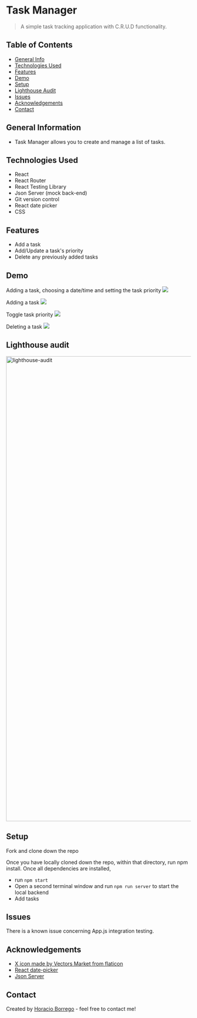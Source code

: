 # Task Manager
> A simple task tracking application with C.R.U.D functionality. 

## Table of Contents
* [General Info](#general-information)
* [Technologies Used](#technologies-used)
* [Features](#features)
* [Demo](#Demo)
* [Setup](#setup)
* [Lighthouse Audit](#lighthouse-audit)
* [Issues](#issues)
* [Acknowledgements](#acknowledgements)
* [Contact](#contact)
<!-- * [License](#license) -->


## General Information
- Task Manager allows you to create and manage a list of tasks.


## Technologies Used
- React
- React Router
- React Testing Library
- Json Server (mock back-end)
- Git version control
- React date picker
- CSS

## Features
- Add a task
- Add/Update a task's priority
- Delete any previously added tasks

## Demo

Adding a task, choosing a date/time and setting the task priority
![](https://media.giphy.com/media/iwxPKxaATiR8P8PpZt/giphy.gif)

Adding a task
![](https://media.giphy.com/media/3qflNbMf7aXGAsJvwe/giphy.gif)

Toggle task priority
![](https://media.giphy.com/media/2yuXKehczH8xrmB0xa/giphy.gif)

Deleting a task
![](https://media.giphy.com/media/geZxMKVkhWeg2ICB4j/giphy.gif)

## Lighthouse audit
<img width="1266" alt="lighthouse-audit" src="https://user-images.githubusercontent.com/50157153/124833719-75589d80-df33-11eb-8d0f-58b7f1e9597f.png">

## Setup
Fork and clone down the repo

Once you have locally cloned down the repo, within that directory, run npm install. Once all dependencies are installed, 
- run ```npm start```  
- Open a second terminal window and run ```npm run server``` to start the local backend
- Add tasks 


## Issues
There is a known issue concerning App.js integration testing. 

## Acknowledgements

- [X icon made by Vectors Market from flaticon](https://www.flaticon.com/authors/vectors-market)
- [React date-picker](https://preview.npmjs.com/package/react-datepicker) 
- [Json Server](https://github.com/typicode/json-server)


## Contact
Created by [Horacio Borrego](https://github.com/H-Bo214) - feel free to contact me!
